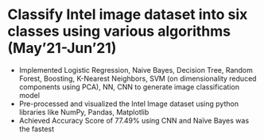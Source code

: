 # Classify Intel image dataset into six classes using various algorithms (May’21-Jun’21)
- Implemented Logistic Regression, Naive Bayes, Decision Tree, Random Forest, Boosting, K-Nearest Neighbors, SVM
(on dimensionality reduced components using PCA), NN, CNN to generate image classification model
- Pre-processed and visualized the Intel Image dataset using python libraries like NumPy, Pandas, Matplotlib
- Achieved Accuracy Score of 77.49% using CNN and Naïve Bayes was the fastest
